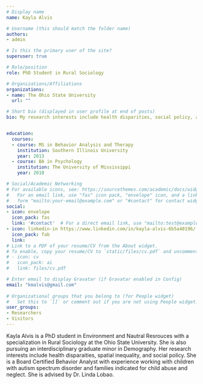 ```yaml
---
# Display name
name: Kayla Alvis 

# Username (this should match the folder name)
authors:
- admin

# Is this the primary user of the site?
superuser: true

# Role/position
role: PhD Student in Rural Sociology

# Organizations/Affiliations
organizations:
- name: The Ohio State University 
  url: ""

# Short bio (displayed in user profile at end of posts)
bio: My research interests include health disparities, social policy, and spatial inequality.


education:
  courses:
  - course: MS in Behavior Analysis and Therapy 
    institution: Southern Illinois University
    year: 2013
  - course: BA in Psychology
    institution: The University of Mississippi 
    year: 2010

# Social/Academic Networking
# For available icons, see: https://sourcethemes.com/academic/docs/widgets/#icons
#   For an email link, use "fas" icon pack, "envelope" icon, and a link in the
#   form "mailto:your-email@example.com" or "#contact" for contact widget.
social:
- icon: envelope
  icon_pack: fas
  link: '#contact'  # For a direct email link, use "mailto:test@example.org".
- icon: linkedin-in https://www.linkedin.com/in/kayla-alvis-6b5a40196/
  icon_pack: fab
  link: 
# Link to a PDF of your resume/CV from the About widget.
# To enable, copy your resume/CV to `static/files/cv.pdf` and uncomment the lines below.  
# - icon: cv
#   icon_pack: ai
#   link: files/cv.pdf

# Enter email to display Gravatar (if Gravatar enabled in Config)
email: "kmalvis@gmail.com"
  
# Organizational groups that you belong to (for People widget)
#   Set this to `[]` or comment out if you are not using People widget.  
user_groups:
- Researchers
- Visitors
---
```


Kayla Alvis is a PhD student in Environment and Nautral Resrouces with a specialization in Rural Sociology at the Ohio State University. She is also pursuing an interdisciplinary graduate minor in Demography. Her research interests include health disparaities, spatial inequality, and social policy. She is a Board Certified Behavior Analyst with experience working with children with autism spectrum disorder and families indicated for child abuse and neglect. She is advised by Dr. Linda Lobao. 
 

